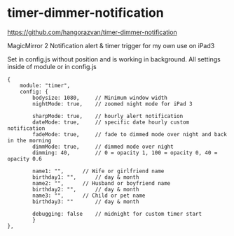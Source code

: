 # timer-dimmer-notification

https://github.com/hangorazvan/timer-dimmer-notification

MagicMirror 2 Notification alert & timer trigger for my own use on iPad3

Set in config.js without position and is working in background.
All settings inside of module or in config.js

	{
		module: "timer",
		config: {
			bodysize: 1080,		// Minimum window width
			nightMode: true,	// zoomed night mode for iPad 3

			sharpMode: true,	// hourly alert notification
			dateMode: true,		// specific date hourly custom notification
			fadeMode: true,		// fade to dimmed mode over night and back in the morning
			dimmMode: true,		// dimmed mode over night
			dimming: 40,		// 0 = opacity 1, 100 = opacity 0, 40 = opacity 0.6

			name1: "",		// Wife or girlfriend name
			birthday1: "",		// day & month
			name2: "",		// Husband or boyfriend name
			birthday2: "",		// day & month
			name3: "",		// Child or pet name
			birthday3: ""		// day & month

			debugging: false 	// midnight for custom timer start
			}
	},
